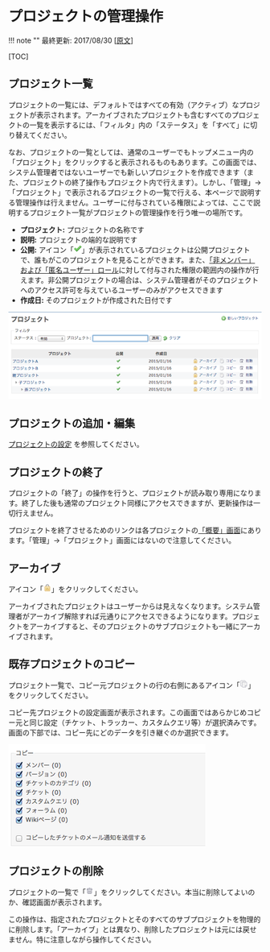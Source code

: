 プロジェクトの管理操作
======================

!!! note ""
    最終更新: 2017/08/30 [[原文](http://www.redmine.org/projects/redmine/wiki/RedmineProjects/20)]

[TOC]

プロジェクト一覧
----------------

プロジェクトの一覧には、デフォルトではすべての有効（アクティブ）なプロジェクトが表示されます。アーカイブされたプロジェクトも含むすべてのプロジェクトの一覧を表示するには、「フィルタ」内の「ステータス」を「すべて」に切り替えてください。

なお、プロジェクトの一覧としては、通常のユーザーでもトップメニュー内の「プロジェクト」をクリックすると表示されるものもあります。この画面では、システム管理者ではないユーザーでも新しいプロジェクトを作成できます（また、プロジェクトの終了操作もプロジェクト内で行えます）。しかし、「管理」→「プロジェクト」で表示されるプロジェクトの一覧で行える、本ページで説明する管理操作は行えません。ユーザーに付与されている権限によっては、ここで説明するプロジェクト一覧がプロジェクトの管理操作を行う唯一の場所です。

-   **プロジェクト:** プロジェクトの名称です
-   **説明:** プロジェクトの端的な説明です
-   **公開:** アイコン「![](redmine-dist-images/true.png)」が表示されているプロジェクトは公開プロジェクトで、誰もがこのプロジェクトを見ることができます。また、[「非メンバー」および「匿名ユーザー」ロール](RedmineRoles#System-roles)に対して付与された権限の範囲内の操作が行えます。非公開プロジェクトの場合は、システム管理者がそのプロジェクトへのアクセス許可を与えているユーザーのみがアクセスできます
-   **作成日:** そのプロジェクトが作成された日付です

![](RedmineProjects/projectlist.png)

プロジェクトの追加・編集
------------------------

[プロジェクトの設定](RedmineProjectSettings) を参照してください。

プロジェクトの終了
------------------

プロジェクトの「終了」の操作を行うと、プロジェクトが読み取り専用になります。終了した後も通常のプロジェクト同様にアクセスできますが、更新操作は一切行えません。

プロジェクトを終了させるためのリンクは各プロジェクトの[「概要」画面](RedmineProjectOverview)にあります。「管理」→「プロジェクト」画面にはないので注意してください。

アーカイブ
----------

アイコン「![](redmine-dist-images/locked.png)」をクリックしてください。

アーカイブされたプロジェクトはユーザーからは見えなくなります。システム管理者がアーカイブ解除すれば元通りにアクセスできるようになります。プロジェクトをアーカイブすると、そのプロジェクトのサブプロジェクトも一緒にアーカイブされます。

既存プロジェクトのコピー
------------------------

プロジェクト一覧で、コピー元プロジェクトの行の右側にあるアイコン「![](redmine-dist-images/copy.png)」をクリックしてください。

コピー先プロジェクトの設定画面が表示されます。この画面ではあらかじめコピー元と同じ設定（チケット、トラッカー、カスタムクエリ等）が選択済みです。画面の下部では、コピー先にどのデータを引き継ぐのか選択できます。

![](RedmineProjects/copyingobject.png)

プロジェクトの削除
------------------

プロジェクトの一覧で「![](redmine-dist-images/delete.png)」をクリックしてください。本当に削除してよいのか、確認画面が表示されます。

この操作は、指定されたプロジェクトとそのすべてのサブプロジェクトを物理的に削除します。「アーカイブ」とは異なり、削除したプロジェクトは元には戻せません。特に注意しながら操作してください。
